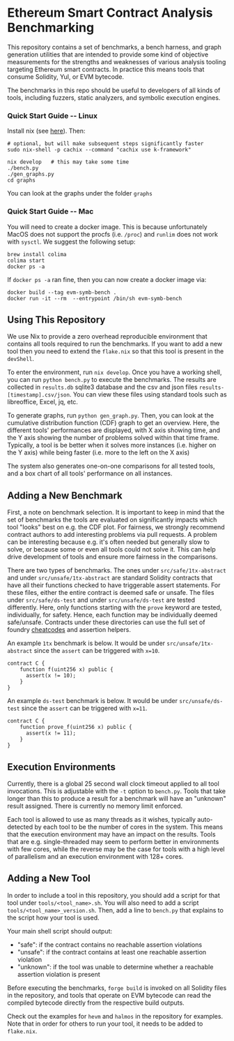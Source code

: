 # Ethereum Smart Contract Analysis Benchmarking

This repository contains a set of benchmarks, a bench harness, and graph
generation utilities that are intended to provide some kind of objective
measurements for the strengths and weaknesses of various analysis
tooling targeting Ethereum smart contracts. In practice this means tools that
consume Solidity, Yul, or EVM bytecode.

The benchmarks in this repo should be useful to developers of all kinds of
tools, including fuzzers, static analyzers, and symbolic execution engines.

### Quick Start Guide -- Linux

Install nix (see [here](https://nixos.org/download.html)). Then:

```
# optional, but will make subsequent steps significantly faster
sudo nix-shell -p cachix --command "cachix use k-framework"

nix develop   # this may take some time
./bench.py
./gen_graphs.py
cd graphs
```

You can look at the graphs under the folder `graphs`

### Quick Start Guide -- Mac

You will need to create a docker image. This is because unfortunately MacOS
does not support the procfs (i.e. `/proc`) and `runlim` does not work with
`sysctl`. We suggest the following setup:

```
brew install colima
colima start
docker ps -a
```

If `docker ps -a` ran fine, then you can now create a docker image via:

```
docker build --tag evm-symb-bench .
docker run -it --rm  --entrypoint /bin/sh evm-symb-bench
```

## Using This Repository

We use Nix to provide a zero overhead reproducible environment that contains
all tools required to run the benchmarks. If you want to add a new tool then
you need to extend the `flake.nix` so that this tool is present in the
`devShell`.

To enter the environment, run `nix develop`. Once you have a working shell, you
can run `python bench.py` to execute the benchmarks. The results are collected
in `results.db` sqlite3 database and the csv and json files
`results-[timestamp].csv/json`. You can view these files using standard tools
such as libreoffice, Excel, jq, etc.

To generate graphs, run `python gen_graph.py`.  Then, you can
look at the cumulative distribution function (CDF) graph to get an overview.
Here, the different tools' performances are displayed, with X axis showing
time, and the Y axis showing the number of problems solved within that time
frame. Typically, a tool is be better when it solves more instances (i.e.
higher on the Y axis) while being faster (i.e. more to the left on the X axis)

The system also generates one-on-one comparisons for all tested tools, and
a box chart of all tools' performance on all instances.

## Adding a New Benchmark

First, a note on benchmark selection. It is important to keep in mind that the
set of benchmarks the tools are evaluated on significantly impacts which tool
"looks" best on e.g. the CDF plot. For fairness, we strongly recommend contract
authors to add interesting problems via pull requests. A problem can be
interesting because e.g. it's often needed but generally slow to solve, or
because some or even all tools could not solve it. This can help drive
development of tools and ensure more fairness in the comparisons.

There are two types of benchmarks. The ones under `src/safe/1tx-abstract` and
under `src/unsafe/1tx-abstract` are standard Solidity contracts that have all
their functions checked to have triggerable assert statements. For these files,
either the entire contract is deemed safe or unsafe. The files under
`src/safe/ds-test` and under `src/unsafe/ds-test` are tested differently. Here,
only functions starting with the `prove` keyword are tested, individually,
for safety. Hence, each function may be individually deemed safe/unsafe. Contracts
under these directories can use the full set of foundry
[cheatcodes](https://book.getfoundry.sh/cheatcodes/) and assertion helpers.

An example `1tx` benchmark is below. It would be under
`src/unsafe/1tx-abstract` since the `assert` can be triggered with `x=10`.

```sol
contract C {
    function f(uint256 x) public {
      assert(x != 10);
    }
}
```


An example `ds-test` benchmark is below. It would be under
`src/unsafe/ds-test` since the `assert` can be triggered with `x=11`.

```sol
contract C {
    function prove_f(uint256 x) public {
      assert(x != 11);
    }
}
```

## Execution Environments

Currently, there is a global 25 second wall clock timeout applied to all tool
invocations. This is adjustable with the `-t` option to `bench.py`. Tools that
take longer than this to produce a result for a benchmark will have an
"unknown" result assigned. There is currently no memory limit enforced.

Each tool is allowed to use as many threads as it wishes, typically
auto-detected by each tool to be the number of cores in the system. This means
that the execution environment may have an impact on the results. Tools that
are e.g. single-threaded may seem to perform better in environments with few
cores, while the reverse may be the case for tools with a high level of
parallelism and an execution environment with 128+ cores.

## Adding a New Tool

In order to include a tool in this repository, you should add a script for that
tool under `tools/<tool_name>.sh`. You will also need to add a script
`tools/<tool_name>_version.sh`. Then, add a line to `bench.py` that explains to
the script how your tool is used.

Your main shell script should output:

- "safe": if the contract contains no reachable assertion violations
- "unsafe": if the contract contains at least one reachable assertion violation
- "unknown": if the tool was unable to determine whether a reachable assertion violation is present

Before executing the benchmarks, `forge build` is invoked on all Solidity files
in the repository, and tools that operate on EVM bytecode can read the compiled
bytecode directly from the respective build outputs.

Check out the examples for `hevm` and `halmos` in the repository for examples.
Note that in order for others to run your tool, it needs to be added to
`flake.nix`.
